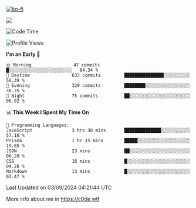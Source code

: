 [![ko-fi](https://ko-fi.com/img/githubbutton_sm.svg)](https://ko-fi.com/Z8Z4Y2LKX)

<a href="https://wakatime.com"><img src="https://wakatime.com/share/@c0dezin/b7f18a7c-ab3a-40b8-8bc7-b1b7bf71f1d6.svg" /></a>

<!--START_SECTION:waka-->
![Code Time](http://img.shields.io/badge/Code%20Time-84%20hrs%2017%20mins-blue)

![Profile Views](http://img.shields.io/badge/Profile%20Views-0-blue)

**I'm an Early 🐤** 

```text
🌞 Morning                47 commits          █░░░░░░░░░░░░░░░░░░░░░░░░   04.34 % 
🌆 Daytime                633 commits         ███████████████░░░░░░░░░░   58.39 % 
🌃 Evening                329 commits         ████████░░░░░░░░░░░░░░░░░   30.35 % 
🌙 Night                  75 commits          ██░░░░░░░░░░░░░░░░░░░░░░░   06.92 % 
```


📊 **This Week I Spent My Time On** 

```text
💬 Programming Languages: 
JavaScript               3 hrs 38 mins       ██████████████░░░░░░░░░░░   57.16 % 
Prisma                   1 hr 15 mins        █████░░░░░░░░░░░░░░░░░░░░   19.85 % 
JSON                     23 mins             ██░░░░░░░░░░░░░░░░░░░░░░░   06.20 % 
CSS                      16 mins             █░░░░░░░░░░░░░░░░░░░░░░░░   04.28 % 
Markdown                 13 mins             █░░░░░░░░░░░░░░░░░░░░░░░░   03.47 % 
```


 Last Updated on 03/09/2024 04:21:44 UTC
<!--END_SECTION:waka-->

More info about me in https://c0de.wtf
